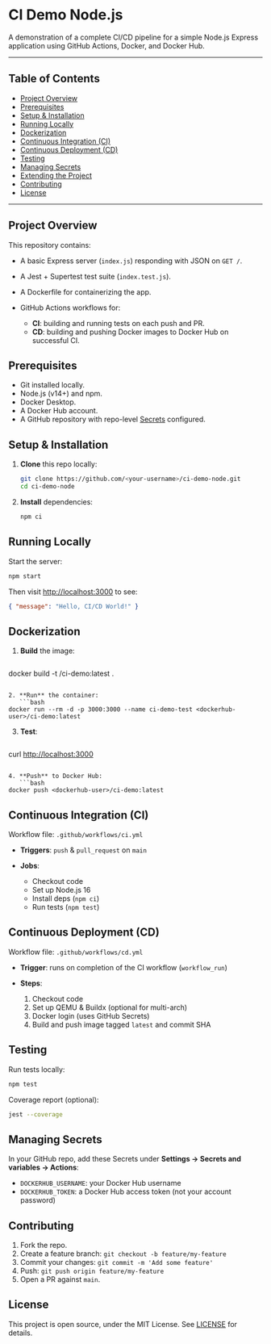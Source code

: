 # CI Demo Node.js

A demonstration of a complete CI/CD pipeline for a simple Node.js Express application using GitHub Actions, Docker, and Docker Hub.

---

## Table of Contents

* [Project Overview](#project-overview)
* [Prerequisites](#prerequisites)
* [Setup & Installation](#setup--installation)
* [Running Locally](#running-locally)
* [Dockerization](#dockerization)
* [Continuous Integration (CI)](#continuous-integration-ci)
* [Continuous Deployment (CD)](#continuous-deployment-cd)
* [Testing](#testing)
* [Managing Secrets](#managing-secrets)
* [Extending the Project](#extending-the-project)
* [Contributing](#contributing)
* [License](#license)

---

## Project Overview

This repository contains:

* A basic Express server (`index.js`) responding with JSON on `GET /`.
* A Jest + Supertest test suite (`index.test.js`).
* A Dockerfile for containerizing the app.
* GitHub Actions workflows for:

  * **CI**: building and running tests on each push and PR.
  * **CD**: building and pushing Docker images to Docker Hub on successful CI.

## Prerequisites

* Git installed locally.
* Node.js (v14+) and npm.
* Docker Desktop.
* A Docker Hub account.
* A GitHub repository with repo-level [Secrets](#managing-secrets) configured.

## Setup & Installation

1. **Clone** this repo locally:

   ```bash
   git clone https://github.com/<your-username>/ci-demo-node.git
   cd ci-demo-node
   ```

2. **Install** dependencies:

   ```bash
   npm ci
   ```

## Running Locally

Start the server:

```bash
npm start
```

Then visit [http://localhost:3000](http://localhost:3000) to see:

```json
{ "message": "Hello, CI/CD World!" }
```

## Dockerization

1. **Build** the image:

   ```bash
   ```

docker build -t <dockerhub-user>/ci-demo\:latest .

````

2. **Run** the container:
   ```bash
docker run --rm -d -p 3000:3000 --name ci-demo-test <dockerhub-user>/ci-demo:latest
````

3. **Test**:

   ```bash
   ```

curl [http://localhost:3000](http://localhost:3000)

````

4. **Push** to Docker Hub:
   ```bash
docker push <dockerhub-user>/ci-demo:latest
````

## Continuous Integration (CI)

Workflow file: `.github/workflows/ci.yml`

* **Triggers**: `push` & `pull_request` on `main`
* **Jobs**:

  * Checkout code
  * Set up Node.js 16
  * Install deps (`npm ci`)
  * Run tests (`npm test`)

## Continuous Deployment (CD)

Workflow file: `.github/workflows/cd.yml`

* **Trigger**: runs on completion of the CI workflow (`workflow_run`)
* **Steps**:

  1. Checkout code
  2. Set up QEMU & Buildx (optional for multi-arch)
  3. Docker login (uses GitHub Secrets)
  4. Build and push image tagged `latest` and commit SHA

## Testing

Run tests locally:

```bash
npm test
```

Coverage report (optional):

```bash
jest --coverage
```

## Managing Secrets

In your GitHub repo, add these Secrets under **Settings → Secrets and variables → Actions**:

* `DOCKERHUB_USERNAME`: your Docker Hub username
* `DOCKERHUB_TOKEN`: a Docker Hub access token (not your account password)

## Contributing

1. Fork the repo.
2. Create a feature branch: `git checkout -b feature/my-feature`
3. Commit your changes: `git commit -m 'Add some feature'`
4. Push: `git push origin feature/my-feature`
5. Open a PR against `main`.

## License

This project is open source, under the MIT License. See [LICENSE](LICENSE) for details.
